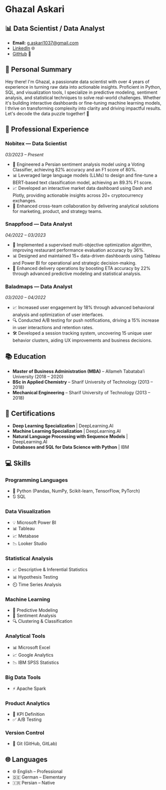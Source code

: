 # Ghazal Askari
## 📊 Data Scientist / Data Analyst
- **Email:** g.askari1037@gmail.com
- [LinkedIn](https://www.linkedin.com/in/ghazal-askari/) 🌐
- [GitHub](https://github.com/ghaskari) 🔗

## 🌟 Personal Summary
Hey there! I'm Ghazal, a passionate data scientist with over 4 years of experience in turning raw data into actionable insights. Proficient in Python, SQL, and visualization tools, I specialize in predictive modeling, sentiment analysis, and statistical techniques to solve real-world challenges. Whether it's building interactive dashboards or fine-tuning machine learning models, I thrive on transforming complexity into clarity and driving impactful results. Let's decode the data puzzle together! 🚀

## 💼 Professional Experience

### Nobitex — Data Scientist 
*03/2023 – Present*
- 🧠 Engineered a Persian sentiment analysis model using a Voting Classifier, achieving 82% accuracy and an F1 score of 80%.
- 📊 Leveraged large language models (LLMs) to design and fine-tune a BERT-based text classification model, achieving an 89.3% F1 score.
- 📈 Developed an interactive market data dashboard using Dash and Plotly, providing actionable insights across 20+ cryptocurrency exchanges.
- 🤝 Enhanced cross-team collaboration by delivering analytical solutions for marketing, product, and strategy teams.

### Snappfood — Data Analyst
*04/2022 – 03/2023*
- 🧠 Implemented a supervised multi-objective optimization algorithm, improving restaurant performance evaluation accuracy by 36%.
- 📊 Designed and maintained 15+ data-driven dashboards using Tableau and Power BI for operational and strategic decision-making.
- 🚀 Enhanced delivery operations by boosting ETA accuracy by 22% through advanced predictive modeling and statistical analysis.

### Baladmaps — Data Analyst
*03/2020 – 04/2022*
- 📈 Increased user engagement by 18% through advanced behavioral analysis and optimization of user interfaces.
- 🔍 Conducted A/B testing for push notifications, driving a 15% increase in user interactions and retention rates.
- 🛠️ Developed a session tracking system, uncovering 15 unique user behavior clusters, aiding UX improvements and business decisions.

## 📚 Education
- **Master of Business Administration (MBA)** – Allameh Tabataba’i University (2018 – 2020)
- **BSc in Applied Chemistry** – Sharif University of Technology (2013 – 2018)
- **Mechanical Engineering** – Sharif University of Technology (2013 – 2018)

## 📜 Certifications
- **Deep Learning Specialization** | DeepLearning.AI
- **Machine Learning Specialization** | DeepLearning.AI
- **Natural Language Processing with Sequence Models** | DeepLearning.AI
- **Databases and SQL for Data Science with Python** | IBM

## 💻 Skills

### Programming Languages
- 🐍 Python (Pandas, NumPy, Scikit-learn, TensorFlow, PyTorch)
- 🔃 SQL

### Data Visualization
- 💡 Microsoft Power BI
- 📊 Tableau
- 📈 Metabase
- 📉 Looker Studio

### Statistical Analysis
- 📈 Descriptive & Inferential Statistics
- 📊 Hypothesis Testing
- ⏲️ Time Series Analysis

### Machine Learning
- 🤖 Predictive Modeling
- 🔽 Sentiment Analysis
- 🔍 Clustering & Classification

### Analytical Tools
- 📊 Microsoft Excel
- 📈 Google Analytics
- 📉 IBM SPSS Statistics

### Big Data Tools
- ⚡ Apache Spark

### Product Analytics
- 🎯 KPI Definition
- ✅ A/B Testing

### Version Control
- 🔄 Git (GitHub, GitLab)

## 🌐 Languages
- 🌐 English – Professional
- 🇩🇪 German – Elementary
- 🇮🇷 Persian – Native
